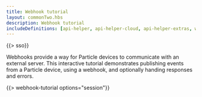```yaml
---
title: Webhook tutorial
layout: commonTwo.hbs
description: Webhook tutorial
includeDefinitions: [api-helper, api-helper-cloud, api-helper-extras, webhook-tutorial]
---
```


{{> sso}}

Webhooks provide a way for Particle devices to communicate with an external server. This interactive tutorial demonstrates publishing events from a Particle device, using a webhook, and optionally handing responses and errors.


{{> webhook-tutorial options="session"}}
